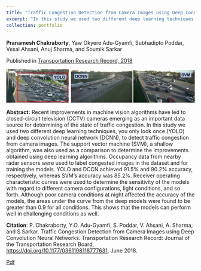 ```yaml
---
title: "Traffic Congestion Detection from Camera Images using Deep Convolution Neural Networks"
excerpt: "In this study we used two different deep learning techniques, you only look once (YOLO) and deep convolution neural network (DCNN), and a shallow algorithm, support vector machine (SVM), to detect traffic congestion from camera images. YOLO and DCCN achieved 91.5% and 90.2% accuracy, respectively, whereas SVM’s accuracy was 85.2%. <br/><img src='/images/trr-congestion.jpg'>"
collection: portfolio
---
```


**Pranamesh Chakraborty**, Yaw Okyere Adu-Gyamfi, Subhadipto Poddar, Vesal Ahsani, Anuj Sharma, and Soumik Sarkar

Published in [Transportation Research Record, 2018](https://doi.org/10.1177/0361198118777631)

![congestion](/images/trr-congestion.jpg)

**Abstract:** Recent improvements in machine vision algorithms have led to closed-circuit television (CCTV) cameras emerging as an important data source for determining of the state of traffic congestion. In this study we used two different deep learning techniques, you only look once (YOLO) and deep convolution neural network (DCNN), to detect traffic congestion from camera images. The support vector machine (SVM), a shallow algorithm, was also used as a comparison to determine the improvements obtained using deep learning algorithms. Occupancy data from nearby radar sensors were used to label congested images in the dataset and for training the models. YOLO and DCCN achieved 91.5% and 90.2% accuracy, respectively, whereas SVM’s accuracy was 85.2%. Receiver operating characteristic curves were used to determine the sensitivity of the models with regard to different camera configurations, light conditions, and so forth. Although poor camera conditions at night affected the accuracy of the models, the areas under the curve from the deep models were found to be greater than 0.9 for all conditions. This shows that the models can perform well in challenging conditions as well.

**Citation**: P. Chakraborty, Y.O. Adu-Gyamfi, S. Poddar, V. Ahsani, A. Sharma, and S Sarkar. Traffic Congestion Detection from Camera Images using Deep Convolution Neural Networks. Transportation Research Record: Journal of the Transportation Research Board, https://doi.org/10.1177/0361198118777631, June 2018.

[Pdf](https://pranamesh.github.io/files/2018-TRR-Congestion.pdf)
